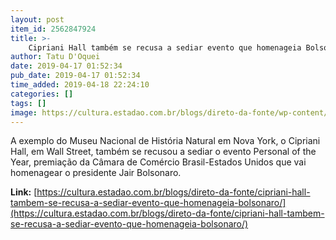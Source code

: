 ```yaml
---
layout: post
item_id: 2562847924
title: >-
    Cipriani Hall também se recusa a sediar evento que homenageia Bolsonaro
author: Tatu D'Oquei
date: 2019-04-17 01:52:34
pub_date: 2019-04-17 01:52:34
time_added: 2019-04-18 22:24:10
categories: []
tags: []
image: https://cultura.estadao.com.br/blogs/direto-da-fonte/wp-content/uploads/sites/290/2019/04/18576450836_285cfe4ef0_z-460x307.jpg
---
```


A exemplo do Museu Nacional de História Natural em Nova York, o Cipriani Hall, em Wall Street, também se recusou a sediar o evento Personal of the Year, premiação da Câmara de Comércio Brasil-Estados Unidos que vai homenagear o presidente Jair Bolsonaro.

**Link:** [https://cultura.estadao.com.br/blogs/direto-da-fonte/cipriani-hall-tambem-se-recusa-a-sediar-evento-que-homenageia-bolsonaro/](https://cultura.estadao.com.br/blogs/direto-da-fonte/cipriani-hall-tambem-se-recusa-a-sediar-evento-que-homenageia-bolsonaro/)


